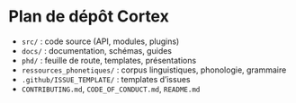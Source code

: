 # Plan de dépôt Cortex

- `src/` : code source (API, modules, plugins)
- `docs/` : documentation, schémas, guides
- `phd/` : feuille de route, templates, présentations
- `ressources_phonetiques/` : corpus linguistiques, phonologie, grammaire
- `.github/ISSUE_TEMPLATE/` : templates d’issues
- `CONTRIBUTING.md`, `CODE_OF_CONDUCT.md`, `README.md`
